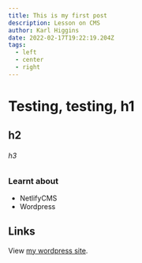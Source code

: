 ```yaml
---
title: This is my first post
description: Lesson on CMS
author: Karl Higgins
date: 2022-02-17T19:22:19.204Z
tags:
  - left
  - center
  - right
---
```

# Testing, testing, h1

## h2

###### h3

### Learnt about

* NetlifyCMS
* Wordpress

## Links

View [my wordpress site](https://karlsfirstwpsite.wordpress.com/).